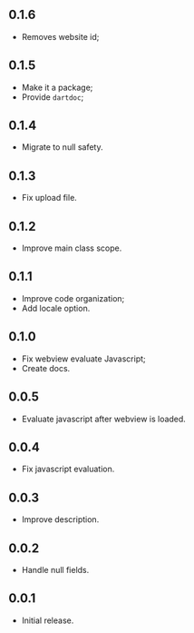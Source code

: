 ## 0.1.6

- Removes website id;

## 0.1.5

- Make it a package;
- Provide `dartdoc`;

## 0.1.4

- Migrate to null safety.

## 0.1.3

- Fix upload file.

## 0.1.2

- Improve main class scope.

## 0.1.1

- Improve code organization;
- Add locale option.

## 0.1.0

- Fix webview evaluate Javascript;
- Create docs.

## 0.0.5

- Evaluate javascript after webview is loaded.

## 0.0.4

- Fix javascript evaluation.

## 0.0.3

- Improve description.

## 0.0.2

- Handle null fields.

## 0.0.1

- Initial release.
